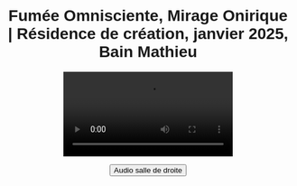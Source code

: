 <html lang="fr">
<head>
<meta charset="UTF-8">
<meta name="viewport" content="width=device-width, initial-scale=1.0">
<title>Félix-Antoine Coutu</title>
<style>
   body {
       font-family: Arial, sans-serif;
       text-align: center;
       padding: 10px;
   }

   h1 {
      font-size: 16px !important;
      font-weight: bold;
      color: #333;
      margin: 0;
      border: none;
   }

   .titre-1 {
       margin-bottom: 16px;
   }

   .video-container {
      position: relative;
      display: inline-block;
   }

   video {
      width: 100%;
      max-width: 2000px;
   }

   .btn-video {
    position: absolute;
    top: 10px;
    left: 10px;
    width: 150px;
    height: 30px;
    display: flex;
    align-items: center;
    justify-content: center;
    background-color: #433d69;
    color: white;
    font-size: 12px;
    font-weight: bold;
    border: none;
    cursor: pointer;
    border-radius: 3px;
    opacity: 0.8;
    transition: opacity 0.2s, background-color 0.3s;
    z-index: 10;
   }

   .btn-video:hover {
       opacity: 1;
   }

   .btn-salle1 {
       background-color: #194f18;
   }

   .btn-salle2 {
       background-color: #433d69;
   }
</style>
</head>
<body>

<h1 class="titre-1">Fumée Omnisciente, Mirage Onirique | Résidence de création, janvier 2025, Bain Mathieu</h1>

<div class="video-container">
   <video id="video" controls>
      <source src="https://dl.dropboxusercontent.com/scl/fi/vn856dku4ckgm35azhbz1/Fumee-Omnisciente-Mirage-Onirique02.mp4?rlkey=khuru1f6c5woeclemz1ai9rlz&st=pksoqe29&raw=1" type="video/mp4">    
      Votre navigateur ne prend pas en charge la vidéo HTML5.
   </video>

   <button id="btnBascule" class="btn-video">Audio salle de droite</button>
</div>

<audio id="audioSalle1" preload="auto">
   <source src="https://www.dropbox.com/scl/fi/ur8dl9pxqmyqqcgq63a2l/FOMO_Audio_Perfo-res-Bain-Mathieu_DRUM.mp3?rlkey=oendf779ij0ijz57i5z65vb8h&st=wya35hdc&raw=1" type="audio/mp3">
</audio>

<audio id="audioSalle2" preload="auto">
   <source src="https://www.dropbox.com/scl/fi/vxsx4wc0ojrao15vsi3rd/FOMO_Audio_Perfo-res-Bain-Mathieu_INSTALL.mp3?rlkey=yuieg0gk2a5t0b6kquxjgoav4&st=15anchfs&raw=1" type="audio/mp3">
</audio>

<script>

   var video = document.getElementById("video");
   var audioSalle1 = document.getElementById("audioSalle1");
   var audioSalle2 = document.getElementById("audioSalle2");
   var btnBascule = document.getElementById("btnBascule");
   
   var audioActif = audioSalle2;
   btnBascule.classList.add("btn-salle2");

   // Initialisation de l'audio avec un petit tampon (quelques secondes)
   function preloadAudio(audio) {
      audio.currentTime = 0;
      audio.play();
      audio.pause();
   }

   // Initialisation de la vidéo avec un petit tampon (quelques secondes)
   function preloadVideo(video) {
      video.currentTime = 0;
      video.play();
      video.pause();
   }

   // Précharger la vidéo et l'audio lors du chargement de la page
   window.addEventListener('load', function() {
      preloadVideo(video);  // Précharge la vidéo
      preloadAudio(audioSalle1);  // Précharge l'audio salle 1
      preloadAudio(audioSalle2);  // Précharge l'audio salle 2
   });

   function synchroniserAudio() {
       var diff = Math.abs(video.currentTime - audioActif.currentTime);
       if (diff > 0.3) {
           audioActif.currentTime = video.currentTime;
       }
   }
   
   video.addEventListener("play", function () {
       if (audioActif.src) {
           audioActif.currentTime = video.currentTime;
           audioActif.play();
       }
   });
   
   video.addEventListener("pause", function () {
       if (audioActif.src) {
           audioActif.pause();
       }
   });
   
   video.addEventListener("timeupdate", synchroniserAudio);
   
   // **BOUTON POUR CHANGER L'AUDIO**
   btnBascule.addEventListener("click", function () {
    // Désactiver l'audio précédent (si nécessaire)
    if (audioActif.src) {
        audioActif.pause();
    }

    // Précharger le nouvel audio (en quelques secondes seulement)
    if (audioActif === audioSalle1) {
        audioActif = audioSalle2;
        audioActif.src = "https://www.dropbox.com/scl/fi/vxsx4wc0ojrao15vsi3rd/FOMO_Audio_Perfo-res-Bain-Mathieu_INSTALL.mp3?rlkey=yuieg0gk2a5t0b6kquxjgoav4&st=15anchfs&raw=1";
        preloadAudio(audioActif);  // Précharge audio de la salle 2 (quelques secondes)
        btnBascule.textContent = "Audio salle de droite";
        btnBascule.classList.remove("btn-salle1");
        btnBascule.classList.add("btn-salle2");
    } else {
        audioActif = audioSalle1;
        audioActif.src = "https://www.dropbox.com/scl/fi/ur8dl9pxqmyqqcgq63a2l/FOMO_Audio_Perfo-res-Bain-Mathieu_DRUM.mp3?rlkey=oendf779ij0ijz57i5z65vb8h&st=wya35hdc&raw=1";
        preloadAudio(audioActif);  // Précharge audio de la salle 1 (quelques secondes)
        btnBascule.textContent = "Audio salle de gauche";
        btnBascule.classList.remove("btn-salle2");
        btnBascule.classList.add("btn-salle1");
    }

    // Synchroniser l'audio avec la vidéo
    audioActif.currentTime = video.currentTime;

    // Reprendre la lecture immédiatement
    if (!video.paused) {
        audioActif.play();
    }
});

</script>

</body>
</html>
